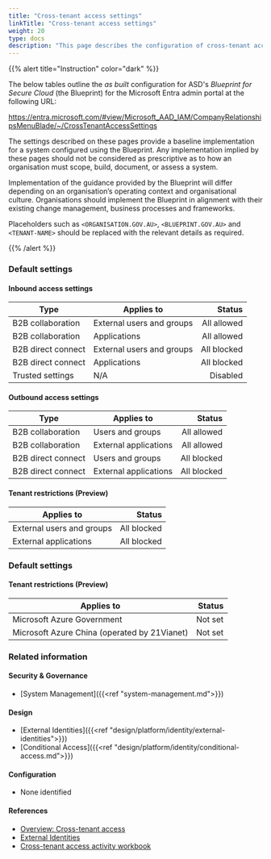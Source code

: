 ```yaml
---
title: "Cross-tenant access settings"
linkTitle: "Cross-tenant access settings"
weight: 20
type: docs
description: "This page describes the configuration of cross-tenant access settings within Microsoft Entra ID associated with systems built according to the guidance provided by ASD's Blueprint for Secure Cloud."
---
```


{{% alert title="Instruction" color="dark" %}}

The below tables outline the *as built* configuration for ASD's *Blueprint for Secure Cloud* (the Blueprint) for the Microsoft Entra admin portal at the following URL:

<https://entra.microsoft.com/#view/Microsoft_AAD_IAM/CompanyRelationshipsMenuBlade/~/CrossTenantAccessSettings>

The settings described on these pages provide a baseline implementation for a system configured using the Blueprint. Any implementation implied by these pages should not be considered as prescriptive as to how an organisation must scope, build, document, or assess a system.

Implementation of the guidance provided by the Blueprint will differ depending on an organisation’s operating context and organisational culture. Organisations should implement the Blueprint in alignment with their existing change management, business processes and frameworks.

Placeholders such as `<ORGANISATION.GOV.AU>`, `<BLUEPRINT.GOV.AU>` and `<TENANT-NAME>` should be replaced with the relevant details as required.

{{% /alert %}}

### Default settings

#### Inbound access settings

| Type               | Applies to                | Status      |
| ------------------ | ------------------------- | -----------:|
| B2B collaboration  | External users and groups | All allowed |
| B2B collaboration  | Applications              | All allowed |
| B2B direct connect | External users and groups | All blocked |
| B2B direct connect | Applications              | All blocked |
| Trusted settings   | N/A                       | Disabled    |

#### Outbound access settings

| Type               | Applies to            | Status      |
| ------------------ | --------------------- | -----------:|
| B2B collaboration  | Users and groups      | All allowed |
| B2B collaboration  | External applications | All allowed |
| B2B direct connect | Users and groups      | All blocked |
| B2B direct connect | External applications | All blocked |

#### Tenant restrictions (Preview)

| Applies to                | Status      |
| ------------------------- | -----------:|
| External users and groups | All blocked |
| External applications     | All blocked |

### Default settings

#### Tenant restrictions (Preview)

| Applies to                                   | Status  |
| -------------------------------------------- | -------:|
| Microsoft Azure Government                   | Not set |
| Microsoft Azure China (operated by 21Vianet) | Not set |

### Related information

#### Security & Governance

* [System Management]({{<ref "system-management.md">}})
  
#### Design

* [External Identities]({{<ref "design/platform/identity/external-identities">}})
* [Conditional Access]({{<ref "design/platform/identity/conditional-access.md">}})
  
#### Configuration

* None identified

#### References

* [Overview: Cross-tenant access](https://learn.microsoft.com/entra/external-id/cross-tenant-access-overview#default-settings)
* [External Identities](https://learn.microsoft.com/entra/external-id/index-b2b)
* [Cross-tenant access activity workbook](https://learn.microsoft.com/entra/identity/monitoring-health/workbook-cross-tenant-access-activity)
